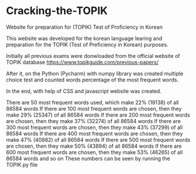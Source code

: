 # Cracking-the-TOPIK
Website for preparation for (TOPIK) Test of Proficiency in Korean 


This website was developed for the korean language learing and preparation for the TOPIK (Test of Preficiency in Korean) purposes.

Initially all previous exams were donwloaded from the official website of TOPIK database
https://www.topikguide.com/previous-papers/

After it, on the Python (Pycharm) with numpy library was created multiple choice test and counted words percentage of the most frequent words.

In the end, with help of CSS and javascript website was created.

There are 50 most frequent words used, which make 22% (19138) of all 86584 words
If there are 100 most frequent words are chosen, then they make 29% (25347) of all 86584 words
If there are 200 most frequent words are chosen, then they make 37% (32274) of all 86584 words
If there are 300 most frequent words are chosen, then they make 43% (37299) of all 86584 words
If there are 400 most frequent words are chosen, then they make 47% (40882) of all 86584 words
If there are 500 most frequent words are chosen, then they make 50% (43894) of all 86584 words
If there are 600 most frequent words are chosen, then they make 53% (46265) of all 86584 words
and so on
These numbers can be seen by running the TOPIK.py file
